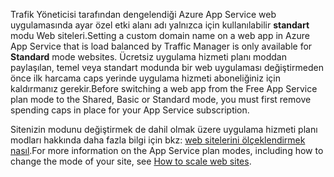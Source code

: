 <span data-ttu-id="f1f8b-101">Trafik Yöneticisi tarafından dengelendiği Azure App Service web uygulamasında ayar özel etki alanı adı yalnızca için kullanılabilir **standart** modu Web siteleri.</span><span class="sxs-lookup"><span data-stu-id="f1f8b-101">Setting a custom domain name on a web app in Azure App Service that is load balanced by Traffic Manager is only available for **Standard** mode websites.</span></span> <span data-ttu-id="f1f8b-102">Ücretsiz uygulama hizmeti planı moddan paylaşılan, temel veya standart modunda bir web uygulaması değiştirmeden önce ilk harcama caps yerinde uygulama hizmeti aboneliğiniz için kaldırmanız gerekir.</span><span class="sxs-lookup"><span data-stu-id="f1f8b-102">Before switching a web app from the Free App Service plan mode to the Shared, Basic or Standard mode, you must first remove spending caps in place for your App Service subscription.</span></span> 

<span data-ttu-id="f1f8b-103">Sitenizin modunu değiştirmek de dahil olmak üzere uygulama hizmeti planı modları hakkında daha fazla bilgi için bkz: [web sitelerini ölçeklendirmek nasıl](../articles/app-service-web/web-sites-scale.md).</span><span class="sxs-lookup"><span data-stu-id="f1f8b-103">For more information on the App Service plan modes, including how to change the mode of your site, see [How to scale web sites](../articles/app-service-web/web-sites-scale.md).</span></span>

